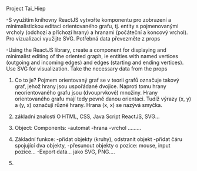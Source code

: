 Project Tai_Hiep

-S využitím knihovny ReactJS vytvořte komponentu pro zobrazení a minimalistickou editaci orientovaného grafu, tj. entity s pojmenovanými vrcholy (odchozí a příchozí hrany) a hranami (počáteční a koncový vrchol). Pro vizualizaci využijte SVG. Potřebná data převezměte z props

-Using the ReactJS library, create a component for displaying and minimalist editing of the oriented graph, ie entities with named vertices (outgoing and incoming edges) and edges (starting and ending vertices). Use SVG for visualization. Take the necessary data from the props


1. Co to je?
Pojmem orientovaný graf se v teorii grafů označuje takový graf, jehož hrany jsou uspořádané dvojice. Naproti tomu hrany neorientovaného grafu jsou (dvouprvkové) množiny. Hrany orientovaného grafu mají tedy pevně danou orientaci. Tudíž výrazy (x, y) a (y, x) označují různé hrany. Hrana (x, x) se nazývá smyčka.

2. základní znalostí
O HTML, CSS, Java Script
ReactJS, SVG…

3. Object:
Components: 
-automat
-hrana 
-vrchol
.........

4. Základní funkce: 
-přidat objekty (kruhy), odstranit objekt
-přidat čáru spojující dva objekty, 
-přesunout objekty o pozice: mouse, input pozice...
-Export data... jako SVG, PNG....

5. 